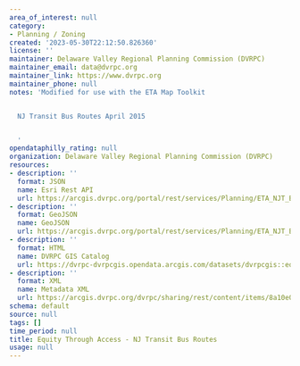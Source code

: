```yaml
---
area_of_interest: null
category:
- Planning / Zoning
created: '2023-05-30T22:12:50.826360'
license: ''
maintainer: Delaware Valley Regional Planning Commission (DVRPC)
maintainer_email: data@dvrpc.org
maintainer_link: https://www.dvrpc.org
maintainer_phone: null
notes: 'Modified for use with the ETA Map Toolkit


  NJ Transit Bus Routes April 2015


  '
opendataphilly_rating: null
organization: Delaware Valley Regional Planning Commission (DVRPC)
resources:
- description: ''
  format: JSON
  name: Esri Rest API
  url: https://arcgis.dvrpc.org/portal/rest/services/Planning/ETA_NJT_BusRoutes/FeatureServer/0
- description: ''
  format: GeoJSON
  name: GeoJSON
  url: https://arcgis.dvrpc.org/portal/rest/services/Planning/ETA_NJT_BusRoutes/FeatureServer/0/query?where=1=1&outsr=4326&outfields=*&f=geojson
- description: ''
  format: HTML
  name: DVRPC GIS Catalog
  url: https://dvrpc-dvrpcgis.opendata.arcgis.com/datasets/dvrpcgis::equity-through-access-nj-transit-bus-routes
- description: ''
  format: XML
  name: Metadata XML
  url: https://arcgis.dvrpc.org/dvrpc/sharing/rest/content/items/8a10e00ac6ee41bc9c4a8d9039144ef2/info/metadata/metadata.xml?format=default
schema: default
source: null
tags: []
time_period: null
title: Equity Through Access - NJ Transit Bus Routes
usage: null
---
```


